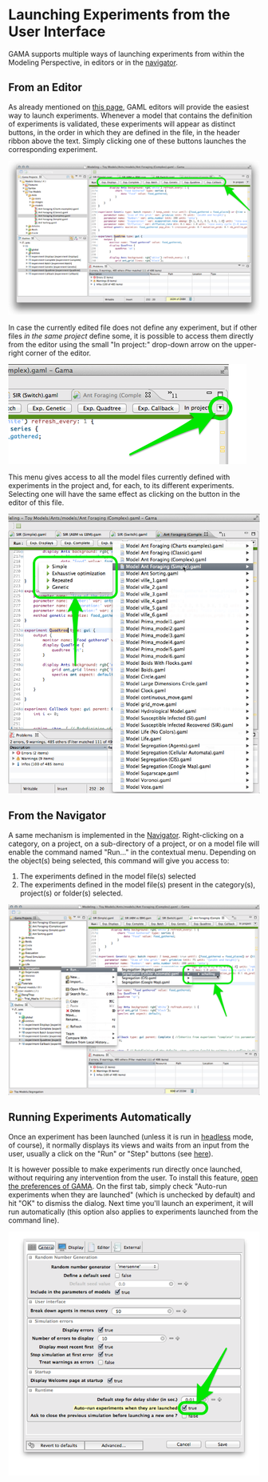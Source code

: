 # Launching Experiments from the User Interface



GAMA supports multiple ways of launching experiments from within the Modeling Perspective, in editors or in the [navigator](G__NavigatingWorkspace).






## From an Editor
As already mentioned on [this page](G__GamlEditor), GAML editors will provide the easiest way to launch experiments. Whenever a model that contains the definition of experiments is validated, these experiments will appear as distinct buttons, in the order in which they are defined in the file, in the header ribbon above the text. Simply clicking one of these buttons launches the corresponding experiment.


<img src='images/launch_experiments/editor_launch.png' /> 

In case the currently edited file  does not define any experiment, but if other files _in the same project_ define some, it is possible to access them directly from the editor using the small "In project:" drop-down arrow on the upper-right corner of the editor.


<img src='images/launch_experiments/editor_in_project.png' /> 

This menu gives access to all the model files currently defined with experiments in the project and, for each, to its different experiments. Selecting one will have the same effect as clicking on the button in the editor of this file.


<img src='images/launch_experiments/menu_in_project.png' /> 



## From the Navigator
A same mechanism is implemented in the [Navigator](G__NavigatingWorkspace). Right-clicking on a category, on a project, on a sub-directory of a project, or on a model file will enable the command named "Run…" in the contextual menu. Depending on the object(s) being selected, this command will give you access to:

  1. The experiments defined in the model file(s) selected
  1. The experiments defined in the model file(s) present in the category(s), project(s) or folder(s) selected.


<img src='images/launch_experiments/navigator_launch.png' /> 






## Running Experiments Automatically
Once an experiment has been launched (unless it is run in [headless](G__Headless) mode, of course), it normally displays its views and waits from an input from the user, usually a click on the "Run" or "Step" buttons (see [here](G__MenusAndCommands)).

It is however possible to make experiments run directly once launched, without requiring any intervention from the user.  To install this feature, [open the preferences of GAMA](G__Preferences). On the first tab, simply check "Auto-run experiments when they are launched" (which is unchecked by default) and hit "OK" to dismiss the dialog. Next time you'll launch an experiment, it will run automatically (this option also applies to experiments launched from the command line).


<img src='images/launch_experiments/prefs_auto_run.png' /> 